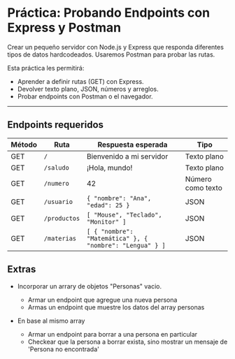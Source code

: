 # Práctica: Probando Endpoints con Express y Postman

Crear un pequeño servidor con Node.js y Express que responda diferentes tipos de datos hardcodeados. Usaremos Postman para probar las rutas.

Esta práctica les permitirá:

- Aprender a definir rutas (GET) con Express.
- Devolver texto plano, JSON, números y arreglos.
- Probar endpoints con Postman o el navegador.

---

## Endpoints requeridos

| Método | Ruta       | Respuesta esperada                                  | Tipo       |
|--------|------------|------------------------------------------------------|------------|
| GET    | `/`        | Bienvenido a mi servidor                             | Texto plano|
| GET    | `/saludo`  | ¡Hola, mundo!                                        | Texto plano|
| GET    | `/numero`  | 42                                                   | Número como texto |
| GET    | `/usuario` | `{ "nombre": "Ana", "edad": 25 }`                   | JSON       |
| GET    | `/productos` | `[ "Mouse", "Teclado", "Monitor" ]`               | JSON       |
| GET    | `/materias` | `[ { "nombre": "Matemática" }, { "nombre": "Lengua" } ]` | JSON |

## Extras

- Incorporar un arrary de objetos "Personas" vacio.
  - Armar un endpoint que agregue una nueva persona
  - Armas un endpoint que muestre los datos del array personas

- En base al mismo array
  - Armar un endpoint para borrar a una persona en particular
  - Checkear que la persona a borrar exista, sino mostrar un mensaje de 'Persona no encontrada'
